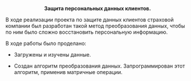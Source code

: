 **<p style="text-align: center;">Защита персональных данных клиентов.</p>**

В ходе реализации проекта по защите данных клиентов страховой компании был разработан такой метод преобразования данных, чтобы по ним было сложно восстановить персональную информацию.

В ходе работы было проделано:

- Загружены и изучены данные.

- Создан алгоритм преобразования данных. Запрограммирован этот алгоритм, применив матричные операции. 